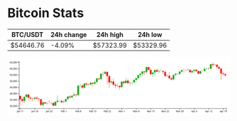 # Bitcoin Stats

BTC/USDT|24h change|24h high|24h low|
|---|---|---|---|
|$54646.76|-4.09%|$57323.99|$53329.96|

<img src="./chart.svg">
